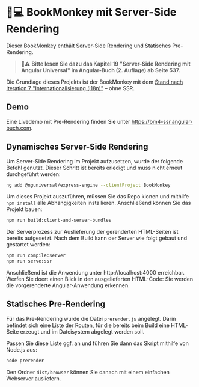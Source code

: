 # 🙊💻 BookMonkey mit Server-Side Rendering

Dieser BookMonkey enthält Server-Side Rendering und Statisches Pre-Rendering.

> 📕⚠️ **Bitte lesen Sie dazu das Kapitel 19 "Server-Side Rendering mit Angular Universal" im Angular-Buch (2. Auflage) ab Seite 537.**

Die Grundlage dieses Projekts ist der BookMonkey mit dem [Stand nach Iteration 7 "Internationalisierung (i18n)"](https://github.com/book-monkey4/iteration-7-i18n) – ohne SSR.

## Demo

Eine Livedemo mit Pre-Rendering finden Sie unter https://bm4-ssr.angular-buch.com.

## Dynamisches Server-Side Rendering

Um Server-Side Rendering im Projekt aufzusetzen, wurde der folgende Befehl genutzt.
Dieser Schritt ist bereits erledigt und muss nicht erneut durchgeführt werden:

```bash
ng add @nguniversal/express-engine --clientProject BookMonkey
```

Um dieses Projekt auszuführen, müssen Sie das Repo klonen und mithilfe `npm install` alle Abhängigkeiten installieren.
Anschließend können Sie das Projekt bauen:

```bash
npm run build:client-and-server-bundles
```

Der Serverprozess zur Auslieferung der gerenderten HTML-Seiten ist bereits aufgesetzt.
Nach dem Build kann der Server wie folgt gebaut und gestartet werden:

```bash
npm run compile:server
npm run serve:ssr
```

Anschließend ist die Anwendung unter http://localhost:4000 erreichbar.
Werfen Sie doert einen Blick in den ausgelieferten HTML-Code: Sie werden die vorgerenderte Angular-Anwendung erkennen.


## Statisches Pre-Rendering

Für das Pre-Rendering wurde die Datei `prerender.js` angelegt.
Darin befindet sich eine Liste der Routen, für die bereits beim Build eine HTML-Seite erzeugt und im Dateisystem abgelegt werden soll.

Passen Sie diese Liste ggf. an und führen Sie dann das Skript mithilfe von Node.js aus:

```bash
node prerender
```

Den Ordner `dist/browser` können Sie danach mit einem einfachen Webserver ausliefern.



